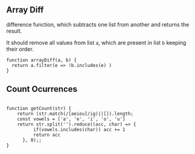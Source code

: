 



## Array Diff

difference function, which subtracts one list from another and returns the result.

It should remove all values from list `a`, which are present in list `b` keeping their order.

```
function arrayDiff(a, b) {
  return a.filter(e => !b.includes(e) ) 
}
```


## Count Ocurrences #

```

function getCount(str) {
	return (str.match(/[aeiou]/ig)||[]).length;
	const vowels = ['a', 'e', 'i', 'o', 'u']
	return str.split('').reduce((acc, char) => {
		  if(vowels.includes(char)) acc += 1
		  return acc
	  }, 0);;
}
```
